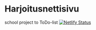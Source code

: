 # Harjoitusnettisivu
school project to ToDo-list
[![Netlify Status](https://api.netlify.com/api/v1/badges/1cba96ae-78da-49aa-9047-f585e3644159/deploy-status)](https://app.netlify.com/sites/own-notes-school-projekt/deploys)